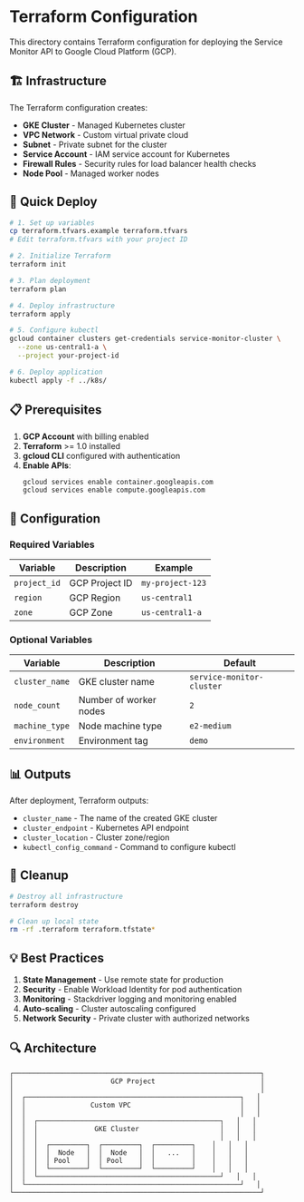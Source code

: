 # Terraform Configuration

This directory contains Terraform configuration for deploying the Service Monitor API to Google Cloud Platform (GCP).

## 🏗️ Infrastructure

The Terraform configuration creates:

- **GKE Cluster** - Managed Kubernetes cluster
- **VPC Network** - Custom virtual private cloud
- **Subnet** - Private subnet for the cluster
- **Service Account** - IAM service account for Kubernetes
- **Firewall Rules** - Security rules for load balancer health checks
- **Node Pool** - Managed worker nodes

## 🚀 Quick Deploy

```bash
# 1. Set up variables
cp terraform.tfvars.example terraform.tfvars
# Edit terraform.tfvars with your project ID

# 2. Initialize Terraform
terraform init

# 3. Plan deployment
terraform plan

# 4. Deploy infrastructure
terraform apply

# 5. Configure kubectl
gcloud container clusters get-credentials service-monitor-cluster \
  --zone us-central1-a \
  --project your-project-id

# 6. Deploy application
kubectl apply -f ../k8s/
```

## 📋 Prerequisites

1. **GCP Account** with billing enabled
2. **Terraform** >= 1.0 installed
3. **gcloud CLI** configured with authentication
4. **Enable APIs**:
   ```bash
   gcloud services enable container.googleapis.com
   gcloud services enable compute.googleapis.com
   ```

## 🔧 Configuration

### Required Variables

| Variable | Description | Example |
|----------|-------------|---------|
| `project_id` | GCP Project ID | `my-project-123` |
| `region` | GCP Region | `us-central1` |
| `zone` | GCP Zone | `us-central1-a` |

### Optional Variables

| Variable | Description | Default |
|----------|-------------|---------|
| `cluster_name` | GKE cluster name | `service-monitor-cluster` |
| `node_count` | Number of worker nodes | `2` |
| `machine_type` | Node machine type | `e2-medium` |
| `environment` | Environment tag | `demo` |

## 📊 Outputs

After deployment, Terraform outputs:

- `cluster_name` - The name of the created GKE cluster
- `cluster_endpoint` - Kubernetes API endpoint
- `cluster_location` - Cluster zone/region
- `kubectl_config_command` - Command to configure kubectl

## 🧹 Cleanup

```bash
# Destroy all infrastructure
terraform destroy

# Clean up local state
rm -rf .terraform terraform.tfstate*
```

## 💡 Best Practices

1. **State Management** - Use remote state for production
2. **Security** - Enable Workload Identity for pod authentication
3. **Monitoring** - Stackdriver logging and monitoring enabled
4. **Auto-scaling** - Cluster autoscaling configured
5. **Network Security** - Private cluster with authorized networks

## 🔍 Architecture

```
┌─────────────────────────────────────────────────────────────┐
│                        GCP Project                          │
│                                                             │
│  ┌─────────────────────────────────────────────────────┐   │
│  │                Custom VPC                           │   │
│  │                                                     │   │
│  │  ┌─────────────────────────────────────────────┐   │   │
│  │  │              GKE Cluster                    │   │   │
│  │  │                                             │   │   │
│  │  │  ┌─────────┐  ┌─────────┐  ┌─────────┐    │   │   │
│  │  │  │  Node   │  │  Node   │  │   ...   │    │   │   │
│  │  │  │ Pool    │  │ Pool    │  │         │    │   │   │
│  │  │  └─────────┘  └─────────┘  └─────────┘    │   │   │
│  │  └─────────────────────────────────────────────┘   │   │
│  └─────────────────────────────────────────────────────┘   │
└─────────────────────────────────────────────────────────────┘
```